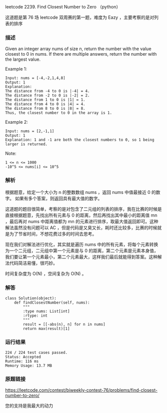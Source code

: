 leetcode 2239. Find Closest Number to Zero （python）


这道题是第 76 场 leetcode 双周赛的第一题，难度为 Eazy ，主要考察的是对列表的排序

### 描述


Given an integer array nums of size n, return the number with the value closest to 0 in nums. If there are multiple answers, return the number with the largest value.


Example 1:

	Input: nums = [-4,-2,1,4,8]
	Output: 1
	Explanation:
	The distance from -4 to 0 is |-4| = 4.
	The distance from -2 to 0 is |-2| = 2.
	The distance from 1 to 0 is |1| = 1.
	The distance from 4 to 0 is |4| = 4.
	The distance from 8 to 0 is |8| = 8.
	Thus, the closest number to 0 in the array is 1.

	
Example 2:


	Input: nums = [2,-1,1]
	Output: 1
	Explanation: 1 and -1 are both the closest numbers to 0, so 1 being larger is returned.




Note:

	1 <= n <= 1000
	-10^5 <= nums[i] <= 10^5


### 解析


根据题意，给定一个大小为 n 的整数数组 nums ，返回 nums 中值最接近 0 的数字。 如果有多个答案，则返回具有最大值的数字。

这道题的题目很简单，考察的是对包含了二元组的列表的排序，我在比赛的时候是直接根据题意，先找出所有元素与 0 的距离，然后再找出其中最小的距离值 mn ，最后再对 nums 中距离值都为 mn 的元素进行排序，取最大值返回即可。这种解法虽然没有问题可以 AC ，但是代码是又臭又长，耗时还比较多，比赛的时候就是为了节省时间，不想花费过多的时间去思考。

现在我们对解法进行优化，其实就是遍历 nums 中的所有元素，将每个元素转换为一个二元组，二元组中第一个元素是与 0 的距离，第二个元素是元素本身值，我们要让第一个元素最小，第二个元素最大，这样我们最后就能得到答案。这种解法代码简洁易懂，很巧妙。

时间复杂度为 O(N) ，空间复杂为 O(N) 。


### 解答
				

	class Solution(object):
	    def findClosestNumber(self, nums):
	        """
	        :type nums: List[int]
	        :rtype: int
	        """
	        result = [[-abs(n), n] for n in nums]
	        return max(result)[1]
	        
            	      
			
### 运行结果

	224 / 224 test cases passed.
	Status: Accepted
	Runtime: 116 ms
	Memory Usage: 13.7 MB


### 原题链接



https://leetcode.com/contest/biweekly-contest-76/problems/find-closest-number-to-zero/

您的支持是我最大的动力
